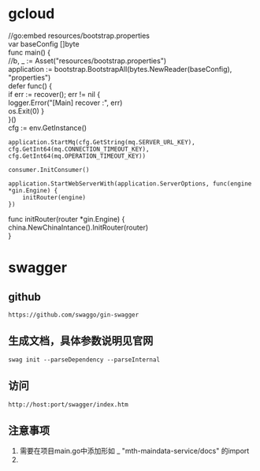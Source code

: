 # gcloud  
//go:embed resources/bootstrap.properties  
var baseConfig []byte  
func main() {  
	//b, _ := Asset("resources/bootstrap.properties")  
	application := bootstrap.BootstrapAll(bytes.NewReader(baseConfig), "properties")  
	defer func() {  
		if err := recover(); err != nil {  
			logger.Error("[Main] recover :", err)  
			os.Exit(0)
		}  
	}()  
	cfg := env.GetInstance()  

	application.StartMq(cfg.GetString(mq.SERVER_URL_KEY), cfg.GetInt64(mq.CONNECTION_TIMEOUT_KEY), cfg.GetInt64(mq.OPERATION_TIMEOUT_KEY))

	consumer.InitConsumer()

	application.StartWebServerWith(application.ServerOptions, func(engine *gin.Engine) {
		initRouter(engine)
	})
  
  func initRouter(router *gin.Engine) {  
	china.NewChinaIntance().InitRouter(router)  
}

# swagger
## github
	https://github.com/swaggo/gin-swagger 
## 生成文档，具体参数说明见官网
	swag init --parseDependency --parseInternal
## 访问
	http://host:port/swagger/index.htm
## 注意事项
1. 需要在项目main.go中添加形如 _ "mth-maindata-service/docs" 的import
2. 
   
